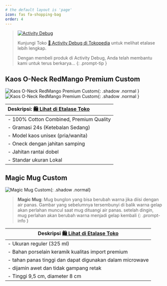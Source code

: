 ```yaml
---
# the default layout is 'page'
icon: fas fa-shopping-bag
order: 4
---
```


> [![Activity Debug](https://images.tokopedia.net/assets-tokopedia-lite/v2/zeus/production/e5b8438b.svg)](https://www.tokopedia.com/activitydebug)
> 
> Kunjungi Toko [🏪 Activity Debug di Tokopedia](https://www.tokopedia.com/activitydebug) untuk melihat etalase lebih lengkap.
> 
> Dengan membeli produk di Activity Debug, Anda telah membantu kami untuk terus berkarya...
{: .prompt-tip }


## Kaos O-Neck RedMango Premium Custom 

![Kaos O-Neck RedMango Premium Custom](v1730499854/k3iyjvgxqfsn2xpdahih.jpg){: .shadow .normal }
![Kaos O-Neck RedMango Premium Custom](v1730499855/otxxm2nmpehv3ihvat3e.jpg){: .shadow .normal }

| Deskripsi:  [🛍️ Lihat di Etalase Toko](https://tokopedia.link/jUbAkL7fbOb) |
| :------------------------------------------------------------------------ |
| - 100% Cotton Combined, Premium Quality                                   |
| - Gramasi 24s (Ketebalan Sedang)                                          |
| - Model kaos unisex (pria/wanita)                                         |
| - Oneck dengan jahitan samping                                            |
| - Jahitan rantai dobel                                                    |
| - Standar ukuran Lokal                                                    |

## Magic Mug Custom

![Magic Mug Custom](v1730499855/ja2s6untbygy88v9kk4m.jpg){: .shadow .normal}

> **Magic Mug**: Mug bunglon yang bisa berubah warna jika diisi dengan air panas.
> Gambar yang sebelumnya tersembunyi di balik warna gelap akan perlahan muncul 
> saat mug dituangi air panas. setelah dingin, mug perlahan akan berubah warna menjadi gelap kembali
{: .prompt-info }

| Deskripsi [🛍️ Lihat di Etalase Toko](https://tokopedia.link/jUbAkL7fbOb) |
| ----------------------------------------------------------------------- |
| - Ukuran reguler (325 ml)                                               |
| - Bahan porselain keramik kualitas import premium                       |
| - tahan panas tinggi dan dapat digunakan dalam microwave                |
| - dijamin awet dan tidak gampang retak                                  |
| - Tinggi 9,5 cm, diameter 8 cm                                          |
